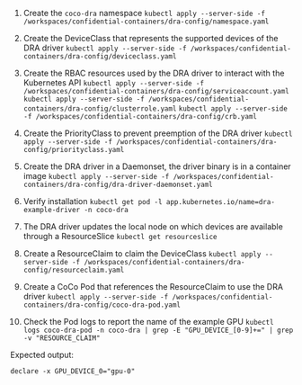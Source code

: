 1. Create the `coco-dra` namespace
`kubectl apply --server-side -f /workspaces/confidential-containers/dra-config/namespace.yaml`

2. Create the DeviceClass that represents the supported devices of the DRA driver
`kubectl apply --server-side -f /workspaces/confidential-containers/dra-config/deviceclass.yaml`

3. Create the RBAC resources used by the DRA driver to interact with the Kubernetes API
`kubectl apply --server-side -f /workspaces/confidential-containers/dra-config/serviceaccount.yaml`
`kubectl apply --server-side -f /workspaces/confidential-containers/dra-config/clusterrole.yaml`
`kubectl apply --server-side -f /workspaces/confidential-containers/dra-config/crb.yaml`

4. Create the PriorityClass to prevent preemption of the DRA driver
`kubectl apply --server-side -f /workspaces/confidential-containers/dra-config/priorityclass.yaml`

5. Create the DRA driver in a Daemonset, the driver binary is in a container image
`kubectl apply --server-side -f /workspaces/confidential-containers/dra-config/dra-driver-daemonset.yaml`

6. Verify installation
`kubectl get pod -l app.kubernetes.io/name=dra-example-driver -n coco-dra`

7. The DRA driver updates the local node on which devices are available through a ResourceSlice
`kubectl get resourceslice`

8. Create a ResourceClaim to claim the DeviceClass
`kubectl apply --server-side -f /workspaces/confidential-containers/dra-config/resourceclaim.yaml`

9. Create a CoCo Pod that references the ResourceClaim to use the DRA driver
`kubectl apply --server-side -f /workspaces/confidential-containers/dra-config/coco-dra-pod.yaml`

10. Check the Pod logs to report the name of the example GPU
`kubectl logs coco-dra-pod -n coco-dra | grep -E "GPU_DEVICE_[0-9]+=" | grep -v "RESOURCE_CLAIM"`

Expected output:
```
declare -x GPU_DEVICE_0="gpu-0"
```

